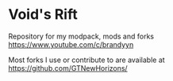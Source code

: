 # Void's Rift
Repository for my modpack, mods and forks
https://www.youtube.com/c/brandyyn

Most forks I use or contribute to are available at https://github.com/GTNewHorizons/
